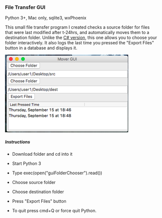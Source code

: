### File Transfer GUI
Python 3+, Mac only, sqlite3, wxPhoenix

This small file transfer program I created checks a source folder for files that were last modified after t-24hrs, and automatically moves them to a destination folder. Unlike the [C# version](#), this one allows you to choose your folder interactively. It also logs the last time you pressed the "Export Files" button in a database and displays it.

![Screenshot](https://github.com/adabat64/Portfolio/blob/master/Python/img/File_moverscreenshot.png)


##### Instructions

* Download folder and cd into it
* Start Python 3
* Type exec(open("guiFolderChooser").read())

* Choose source folder
* Choose destination folder
* Press "Export Files" button

* To quit press cmd+Q or force quit Python.

